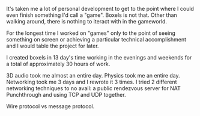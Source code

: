 It's taken me a lot of personal development to get to the point where I could
even finish something I'd call a "game". Boxels is not that. Other than walking
around, there is nothing to iteract with in the gameworld.

For the longest time I worked on "games" only to the point of seeing something
on screen or achieving a particular technical accomplishment and I would table
the project for later.

I created boxels in 13 day's time working in the evenings and weekends for a
total of approximately 30 hours of work.

3D audio took me almost an entire day.
Physics took me an entire day.
Networking took me 3 days and I rewrote it 3 times.
I tried 2 different networking techniques to no avail: a
public rendezvous server for NAT Punchthrough and using TCP and UDP together.

Wire protocol vs message protocol.
